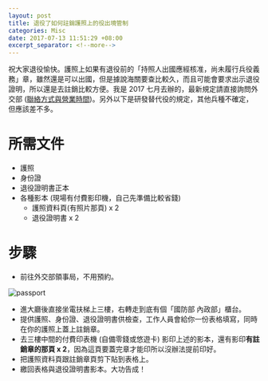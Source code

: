 ```yaml
---
layout: post
title: 退役了如何註銷護照上的役出境管制
categories: Misc
date: 2017-07-13 11:51:29 +08:00
excerpt_separator: <!--more-->
---
```


祝大家退役愉快。護照上如果有退役前的「持照人出國應經核准，尚未履行兵役義務」章，雖然還是可以出國，但是據說海關要查比較久，而且可能會要求出示退役證明，所以還是去註銷比較方便。我是 2017 七月去辦的，最新規定請直接詢問外交部 ([聯絡方式與營業時間][0])。另外以下是研發替代役的規定，其他兵種不確定，但應該差不多。
<!--more-->

# 所需文件
* 護照
* 身份證
* 退役證明書正本
* 各種影本 (現場有付費影印機，自己先準備比較省錢)
  * 護照資料頁(有照片那頁) x 2
  * 退役證明書 x 2

# 步驟

* 前往外交部領事局，不用預約。

![passport]({{site_url}}/blog_assets/passport.jpg)

* 進大廳後直接坐電扶梯上三樓，右轉走到底有個「國防部 內政部」櫃台。
* 提供護照、身份證、退役證明書供檢查，工作人員會給你一份表格填寫，同時在你的護照上蓋上註銷章。
* 去三樓中間的付費印表機 (自備零錢或悠遊卡) 影印上述的影本，還有影印**有註銷章的那頁 x 2**，因為這頁要蓋完章才能印所以沒辦法提前印好。
* 把護照資料頁跟註銷章頁剪下貼到表格上。
* 繳回表格與退役證明書影本。大功告成！


[0]: https://www.boca.gov.tw/ct.asp?xItem=2763&ctNode=706&mp=1
